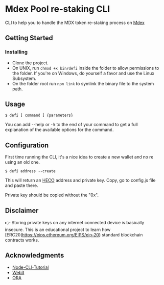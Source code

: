 # Mdex Pool re-staking CLI

CLI to help you to handle the MDX token re-staking process on [Mdex](https://mdex.me)

## Getting Started

### Installing

* Clone the project.
* On UNIX, run ```chmod +x bin/defi``` inside the folder to allow permissions to the folder. If you're on Windows, do yourself a favor and use the Linux Subsystem.
* On the folder root run ```npm link``` to symlink the binary file to the system path.

## Usage

```
$ defi [ command ] {parameters}
```

You can add --help or -h to the end of your command to get a full explanation of the available options for the command.

## Configuration

First time running the CLI, it's a nice idea to create a new wallet and no re using an old one.

```
$ defi address --create
```

This will return an [HECO](https://m.hecochain.com/) address and private key. Copy, go to config.js file and paste there. 

Private key should be copied without the "0x".

## Disclaimer

👉  Storing private keys on any internet connected device is basically insecure. This is an educational project to learn how [ERC20(https://eips.ethereum.org/EIPS/eip-20) standard blockchain contracts works. 

## Acknowledgments

* [Node-CLI-Tutorial](https://timber.io/blog/creating-a-real-world-cli-app-with-node/)
* [Web3](https://web3js.readthedocs.io/en/v1.3.4/)
* [ORA](https://github.com/sindresorhus/ora)
